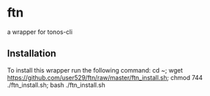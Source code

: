 # ftn
a wrapper for tonos-cli

## Installation
To install this wrapper run the following command:
cd ~; wget https://github.com/user529/ftn/raw/master/ftn_install.sh; chmod 744 ./ftn_install.sh; bash ./ftn_install.sh

